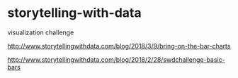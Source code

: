 # storytelling-with-data
visualization challenge


http://www.storytellingwithdata.com/blog/2018/3/9/bring-on-the-bar-charts

http://www.storytellingwithdata.com/blog/2018/2/28/swdchallenge-basic-bars
